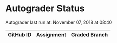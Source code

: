 # Autograder Status
Autograder last run at: November 07, 2018 at 08:40

| GitHub ID | Assignment | Graded Branch |
|-----------|------------|---------------|
